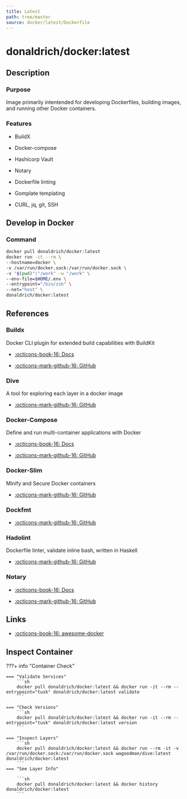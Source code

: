 ```yaml
---
title: Latest
path: tree/master
source: docker/latest/Dockerfile
---
```


# donaldrich/docker:latest

## Description

### Purpose

Image primarily intentended for developing Dockerfiles, building images, and running other Docker containers.

### Features

- BuildX

- Docker-compose

- Hashicorp Vault

- Notary

- Dockerfile linting

- Gomplate templating

- CURL, jq, git, SSH

## Develop in Docker

### Command

```sh
docker pull donaldrich/docker:latest
docker run -it --rm \
--hostname=docker \
-v /var/run/docker.sock:/var/run/docker.sock \
-v "$(pwd)":"/work" -w "/work" \
--env-file=$HOME/.env \
--entrypoint="/bin/zsh" \
--net="host" \
donaldrich/docker:latest
```

## References

### Buildx

Docker CLI plugin for extended build capabilities with BuildKit

- [:octicons-book-16: Docs](https://docs.docker.com/buildx)

- [:octicons-mark-github-16: GitHub](https://github.com/docker/buildx)

### Dive

A tool for exploring each layer in a docker image

- [:octicons-mark-github-16: GitHub](https://github.com/wagoodman/dive)

### Docker-Compose

Define and run multi-container applications with Docker

- [:octicons-book-16: Docs](https://docs.docker.com/compose)

- [:octicons-mark-github-16: GitHub](https://github.com/docker/compose)

### Docker-Slim

Minify and Secure Docker containers

- [:octicons-mark-github-16: GitHub](https://github.com/docker-slim/docker-slim)

### Dockfmt

- [:octicons-mark-github-16: GitHub](https://github.com/jessfraz/dockfmt)

### Hadolint

Dockerfile linter, validate inline bash, written in Haskell

- [:octicons-mark-github-16: GitHub](https://github.com/hadolint/hadolint)

### Notary

- [:octicons-book-16: Docs](https://docs.docker.com/notary)

- [:octicons-mark-github-16: GitHub](https://github.com/theupdateframework/notary)

## Links

- [:octicons-book-16: awesome-docker](https://awesome-docker.netlify.app)

## Inspect Container

???+ info "Container Check"

    === "Validate Services"
        ```sh
        docker pull donaldrich/docker:latest && docker run -it --rm --entrypoint="tusk" donaldrich/docker:latest validate
        ```

    === "Check Versions"
        ```sh
        docker pull donaldrich/docker:latest && docker run -it --rm --entrypoint="tusk" donaldrich/docker:latest version
        ```

    === "Inspect Layers"
        ```sh
        docker pull donaldrich/docker:latest && docker run --rm -it -v /var/run/docker.sock:/var/run/docker.sock wagoodman/dive:latest donaldrich/docker:latest
        ```
    === "See Layer Info"

        ```sh
        docker pull donaldrich/docker:latest && docker history donaldrich/docker:latest
        ```
